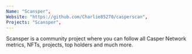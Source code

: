 ```yaml
---
Name: "Scansper",
Website: "https://github.com/Charlie85270/casperscan",
Projects: "Scansper",
---
```

<!--lang:en--> 
Scansper is a community project where you can follow all Casper Network metrics, NFTs, projects, top holders and much more.
<!--lang:es--] 
CasperLabs SDK for JavaScript
<!--lang:de--] 
CasperLabs SDK for JavaScript
<!--lang:fr--] 
CasperLabs SDK for JavaScript
<!--lang:pl--] 
CasperLabs SDK for JavaScript
<!--lang:uk--] 
CasperLabs SDK for JavaScript
[!--lang:*--> 
